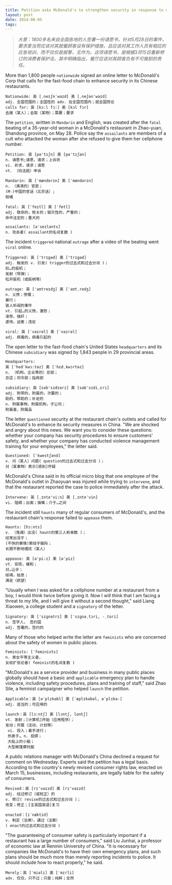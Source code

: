 ```yaml
---
title: Petition asks McDonald's to strengthen security in response to deadly attack
layout: post
date: 2014-06-05
tags:
---
```


>*大意：1800多名来自全国各地的人签署一份请愿书，针对5月28日的事件，要求麦当劳应该对其就餐顾客设有保护措施，且应该对其工作人员有相应的应急培训，而不仅仅是报警，无作为。这项请愿书，是根据3月15日重新修订的消费者保护法，其中明确指出，餐厅应该对其顾客负有不可推卸的责任。*

More than 1,800 people `nationwide` signed an online letter to McDonald's Corp that calls for the fast-food chain to enhance security in its Chinese restaurants. 

    Nationwide: 英 [ˌneɪʃnˈwaɪd] 美 [ˌneʃənˈwaɪd] 
    adj. 全国范围的；全国性的 adv. 在全国范围内；就全国而论
    calls for: 英 [kɔ:l fɔ:] 美 [kɔl fɔr] 
    去接（某人）；去取（某物）；需要；要求

The `petition`, written in `Mandarin` and English, was created after the `fatal` beating of a 35-year-old woman in a McDonald's restaurant in Zhao-yuan, Shandong province, on May 28. Police say the `assailants` are members of a cult who attacked the woman after she refused to give them her cellphone number. 

    Petition: 英 [pə'tɪʃn] 美 [pəˈtɪʃən] 
    n. 请愿书;请愿，请求；上诉状 
    vi. 祈求，请求；请愿 
    vt. （向法庭）申诉

    Mandarin: 英 [ˈmændərɪn] 美 [ˈmændərɪn] 
    n. （满清的）官吏；
    (M-)中国的官话（北京话）;
    柑橘

    fatal: 英 ['feɪtl] 美 [ˈfetl] 
    adj. 致命的，攸关的；毁灭性的，严重的；
    命中注定的；重大的

    assailants: [əˈseɪlənts] 
    n. 攻击者( assailant的名词复数 )

The incident `triggered` national `outrage` after a video of the beating went `viral` online. 

    Triggered: 英 ['trɪgəd] 美 ['trɪgəd] 
    adj. 触发的 v. 引发( trigger的过去式和过去分词 )；
    扣…的扳机；
    发射（导弹）；
    松开扳机（或扳柄等）

    outrage: 英 ['aʊtreɪdʒ] 美 [ˈaʊtˌredʒ] 
    n. 义愤；愤慨；
    暴行；
    骇人听闻的事件 
    vt. 引起…的义愤，激怒；
    凌辱，强奸；
    虐待，迫害；违反

    viral: 英 [ˈvaɪrəl] 美 [ˈvaɪrəl] 
    adj. 病毒的，病毒引起的

The open letter to the fast-food chain's United States `headquarters` and its Chinese `subsidiary` was signed by 1,843 people in 29 provincial areas. 

    Headquarters: 
    英 [ˈhedˈkwɔ:təz] 美 [ˈhɛdˌkwɔrtəz] 
    n. （机构，企业等的）总部；
    总店；司令部；指挥部

    subsidiary: 英 [səb'sɪdɪərɪ] 美 [səbˈsɪdiˌɛri] 
    adj. 附带的，附属的，次要的；
    助的，帮助的；补足的
    n. 附属事物，附属机构，子公司；
    附属者，附属品

The letter `questioned` security at the restaurant chain's outlets and called for McDonald's to enhance its security measures in China. "We are shocked and angry about this news. We want you to consider these questions: whether your company has security procedures to ensure customers' safety, and whether your company has conducted violence management training for your employees," the letter said.

    Questioned: [ˈkwestʃənd] 
    v. 问（某人）问题( question的过去式和过去分词 )；
    对（某事物）表示[感到]怀疑

McDonald's China said in its official micro blog that one employee of the McDonald's outlet in Zhaoyuan was injured while trying to `intervene`, and that the restaurant reported the case to police immediately after the attack. 

    Intervene: 英 [ˌɪntə'vi:n] 美 [ˌɪntɚˈvin] 
    vi. 阻碍；出面；插嘴；介于…之间

The incident still `haunts` many of regular consumers of McDonald's, and the restaurant chain's response failed to `appease` them. 

    Haunts: [hɔ:nts] 
    v. （鬼魂）出没( haunt的第三人称单数 )；
    经常出没于；
    (不快的事情)萦绕于脑际；
    长期不断地缠扰（某人）

    appease: 英 [ə'pi:z] 美 [əˈpiz] 
    vt. 安抚，缓和；
    对…让步；
    绥靖，姑息；
    满足（欲望）

"Usually when I was asked for a cellphone number at a restaurant from a boy, I would think twice before giving it. Now I will think that I am facing a threat to my life, and I will give it without a second thought," said Liang Xiaowen, a college student and a `signatory` of the letter. 

    Signatory: 英 ['sɪɡnətrɪ] 美 [ˈsɪɡnəˌtɔri, -ˌtori] 
    n. 签字人， 签约国 
    adj. 签署的，签约的

Many of those who helped write the letter are `feminists` who are concerned about the safety of women in public places. 

    Feminists: [ˈfeminists] 
    n. 男女平等主义者，
    女权扩张论者( feminist的名词复数 )

"McDonald's as a service provider and business in many public places globally should have a basic and `applicable` emergency plan to handle violence, including safety procedures, plans and training of staff," said Zhao Sile, a feminist campaigner who helped `launch` the petition. 

    Applicable：英 [əˈplɪkəbl] 美 [ˈæplɪkəbəl, əˈplɪkə-] 
    adj. 适当的；可应用的

    launch：英 [lɔ:ntʃ] 美 [lɔntʃ, lɑntʃ] 
    vt. 发射；[计算机]开始（应用程序）；
    发动；开展（活动、计划等）
     vi. 投入；着手进行；
     热衷于… n. 投掷；
     大船上的小艇；
     大型敞篷摩托艇

A public relations manager with McDonald's China declined a request for comment on Wednesday. Experts said the petition has a legal basis. According to the country's newly revised consumer rights law, enacted on March 15, businesses, including restaurants, are legally liable for the safety of consumers. 

    Revised：英 [rɪ'vaɪzd] 美 [rɪ'vaɪzd] 
    adj. 经过修订（或校正）的 
    v. 修订( revise的过去式和过去分词 )；
    改变；修正；[主英国英语]复习

    enacted：[iˈnæktid] 
    v. 制定（法律），通过（法案）
    ( enact的过去式和过去分词 )

"The guaranteeing of consumer safety is particularly important if a restaurant has a large number of consumers," said Liu Junhai, a professor of economic law at Renmin University of China. "It is necessary for companies like McDonald's to have their own emergency plans, and such plans should be much more than merely reporting incidents to police. It should include how to react properly," he said. 

    Merely：英 [ˈmiəli] 美 [ˈmɪrli] 
    adv. 仅仅，只不过；只是；纯粹；全然
